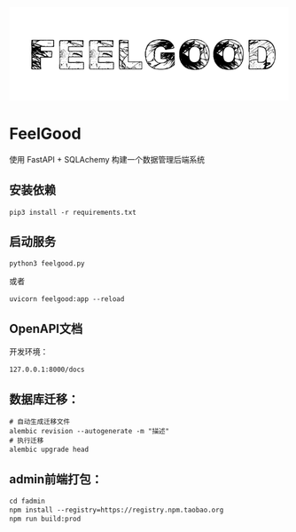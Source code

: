 ![](static/logo.png)

# FeelGood

使用 FastAPI + SQLAchemy 构建一个数据管理后端系统

## 安装依赖

```shell
pip3 install -r requirements.txt
```

## 启动服务

```shell
python3 feelgood.py
```

或者

```shell
uvicorn feelgood:app --reload
```

## OpenAPI文档

开发环境：

```shell
127.0.0.1:8000/docs
```

## 数据库迁移：
```shell
# 自动生成迁移文件
alembic revision --autogenerate -m "描述"
# 执行迁移
alembic upgrade head
```

## admin前端打包：

```shell
cd fadmin
npm install --registry=https://registry.npm.taobao.org
npm run build:prod
```

